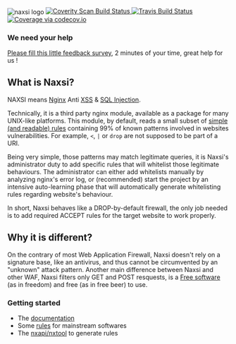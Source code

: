 <img alt="naxsi logo" src="https://www.nbs-system.com/wp-content/uploads/nbs-logo-naxsi1.png" align="center"/>   


<a href="https://scan.coverity.com/projects/1883">
  <img alt="Coverity Scan Build Status"
      src="https://scan.coverity.com/projects/1883/badge.svg"/>
</a>

<a href="https://travis-ci.org/nbs-system/naxsi">
  <img alt="Travis Build Status"
      src="https://travis-ci.org/nbs-system/naxsi.svg"/>
</a>

<a href="http://codecov.io/github/nbs-system/naxsi?branch=master">
  <img alt="Coverage via codecov.io" 
      src="http://codecov.io/github/nbs-system/naxsi/coverage.svg?branch=master"/>
</a>


### We need your help

[Please fill this little feedback survey](https://docs.google.com/spreadsheet/viewform?formkey=dG9UWDFuTEhiWWt4UF9fZEtwWFVJUlE6MQ), 2 minutes of your time, great help for us !


## What is Naxsi?

NAXSI means [Nginx]( http://nginx.org/ ) Anti [XSS]( https://www.owasp.org/index.php/Cross-site_Scripting_%28XSS%29 ) & [SQL Injection]( https://www.owasp.org/index.php/SQL_injection ). 

Technically, it is a third party nginx module, available as a package for
many UNIX-like platforms. This module, by default, reads a small subset of
[simple (and readable) rules]( https://github.com/nbs-system/naxsi/blob/master/naxsi_config/naxsi_core.rules )
containing 99% of known patterns involved in
websites vulnerabilities. For example, `<`, `|` or `drop` are not supposed
to be part of a URI.

Being very simple, those patterns may match legitimate queries, it is
Naxsi's administrator duty to add specific rules that will whitelist those
legitimate behaviours. The administrator can either add whitelists manually
by analyzing nginx's error log, or (recommended) start the project by an
intensive auto-learning phase that will automatically generate whitelisting
rules regarding website's behaviour.

In short, Naxsi behaves like a DROP-by-default firewall, the only job needed
is to add required ACCEPT rules for the target website to work properly.

## Why it is different?

On the contrary of most Web Application Firewall, Naxsi doesn't rely on a
signature base, like an antivirus, and thus cannot be circumvented by an
"unknown" attack pattern. Another main difference between Naxsi and other
WAF, Naxsi filters only GET and POST resquests,
is a [Free software]( https://www.gnu.org/licenses/gpl.html ) (as in freedom)
and free (as in free beer) to use.

### Getting started

- The [documentation](https://github.com/nbs-system/naxsi/wiki)
- Some [rules]( https://github.com/nbs-system/naxsi-rules ) for mainstream softwares
- The [nxapi/nxtool]( https://github.com/nbs-system/naxsi/tree/master/nxapi ) to generate rules
